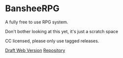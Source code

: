 

# BansheeRPG 
A fully free to use RPG system. 

Don't bother looking at this yet, it's just a scratch space

CC licensed, please only use tagged releases.

[Draft Web Version](https://www.ianhunter.ie/BansheeRPG/)
[Repository](https://github.com/ianfhunter/BansheeRPG/)
